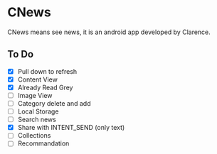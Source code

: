 # CNews
CNews means see news, it is an android app developed by Clarence.

## To Do
- [x] Pull down to refresh
- [x] Content View
- [x] Already Read Grey
- [ ] Image View
- [ ] Category delete and add
- [ ] Local Storage
- [ ] Search news
- [x] Share with INTENT_SEND (only text)
- [ ] Collections
- [ ] Recommandation
